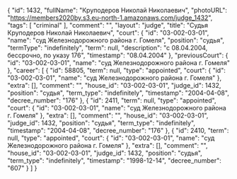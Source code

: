 {
    "id": 1432,
    "fullName": "Круподеров Николай Николаевич",
    "photoURL": "https://members2020by.s3.eu-north-1.amazonaws.com/judge_1432",
    "tags": [
        "criminal"
    ],
    "comment": "",
    "layout": "judge",
    "title": "Судья Круподеров Николай Николаевич",
    "court": {
        "id": "03-002-03-01",
        "name": "суд Железнодорожного района г. Гомеля",
        "position": "судья",
        "termType": "indefinitely",
        "term": null,
        "description": "c 08.04.2004, бессрочно, по указу 176",
        "timestamp": "08.04.2004"
    },
    "previousCourt": {
        "id": "03-002-03-01",
        "name": "суд Железнодорожного района г. Гомеля"
    },
    "career": [
        {
            "id": 58805,
            "term": null,
            "type": "appointed",
            "court": {
                "id": "03-002-03-01",
                "name": "суд Железнодорожного района г. Гомеля"
            },
            "extra": [],
            "comment": "",
            "house_id": "03-002-03-01",
            "judge_id": 1432,
            "position": "судья",
            "term_type": "indefinitely",
            "timestamp": "2004-04-08",
            "decree_number": "176"
        },
        {
            "id": 2411,
            "term": null,
            "type": "appointed",
            "court": {
                "id": "03-002-03-01",
                "name": "суд Железнодорожного района г. Гомеля"
            },
            "extra": [],
            "comment": "",
            "house_id": "03-002-03-01",
            "judge_id": 1432,
            "position": "судья",
            "term_type": "indefinitely",
            "timestamp": "2004-04-08",
            "decree_number": "176"
        },
        {
            "id": 2410,
            "term": null,
            "type": "appointed",
            "court": {
                "id": "03-002-03-01",
                "name": "суд Железнодорожного района г. Гомеля"
            },
            "extra": [],
            "comment": "",
            "house_id": "03-002-03-01",
            "judge_id": 1432,
            "position": "судья",
            "term_type": "indefinitely",
            "timestamp": "1998-12-14",
            "decree_number": "607"
        }
    ]
}
